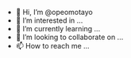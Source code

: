- 👋 Hi, I’m @opeomotayo
- 👀 I’m interested in ...
- 🌱 I’m currently learning ...
- 💞️ I’m looking to collaborate on ...
- 📫 How to reach me ...

<!---
opeomotayo/opeomotayo is a ✨ special ✨ repository because its `README.md` (this file) appears on your GitHub profile.
You can click the Preview link to take a look at your changes.
--->
